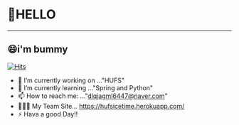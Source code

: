 # 👋HELLO
---------------------

## 😄i'm bummy 
[![Hits](https://hits.seeyoufarm.com/api/count/incr/badge.svg?url=https%3A%2F%2Fgithub.com%2Fdlqjagml&count_bg=%2379C83D&title_bg=%23555555&icon=&icon_color=%23E7E7E7&title=hits&edge_flat=false)](https://hits.seeyoufarm.com)
- 🔭 I’m currently working on ..."HUFS"
- 🌱 I’m currently learning ..."Spring and Python"
- 📫 How to reach me: ..."dlqjagml6447@naver.com"
- 👩‍👦‍👦 My Team Site... https://hufsicetime.herokuapp.com/
- ⚡ Hava a good Day!!

